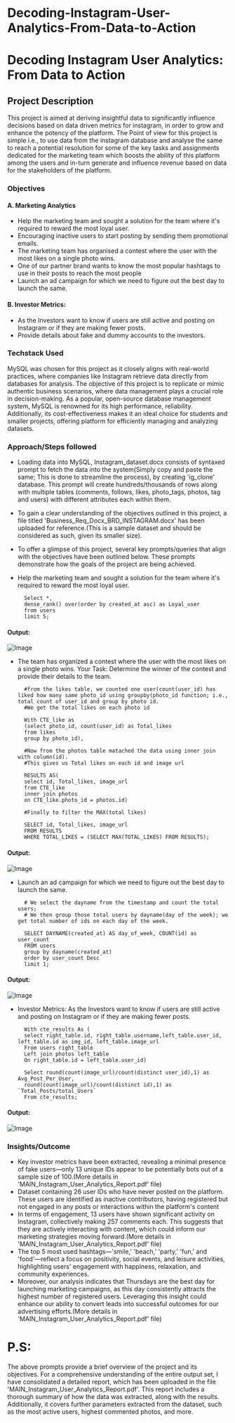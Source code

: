 # Decoding-Instagram-User-Analytics-From-Data-to-Action

# Decoding Instagram User Analytics: From Data to Action


## Project Description

This project is aimed at deriving insightful data to significantly influence decisions based on data driven metrics for instagram, in order to grow and enhance the potency of the platform. The Point of view for this project is simple i.e., to use data from the instagram database and analyse the same to reach a potential resolution for some of the key tasks and assignments dedicated for the marketing team which boosts the ability of this platform among the users and in-turn generate and influence revenue based on data for the stakeholders of the platform.

###  Objectives
#### A. Marketing Analytics
- Help the marketing team and sought a solution for the team where it's required to reward the most loyal user.
- Encouraging inactive users to start posting by sending them promotional emails.
- The marketing team has organised a contest where the user with the most likes on a single photo wins.
- One of our partner brand wants to know the most popular hashtags to use in their posts to reach the most people
- Launch an ad campaign for which we need to figure out the best day to launch the same.
#### B. Investor Metrics:
- As the Investors want to know if users are still active and posting on Instagram or if they are making fewer posts.
- Provide details about fake and dummy accounts to the investors.

### Techstack Used
MySQL was chosen for this project as it closely aligns with real-world practices, where companies like Instagram retrieve data directly from databases for analysis. The objective of this project is to replicate or mimic authentic business scenarios, where data management plays a crucial role in decision-making. As a popular, open-source database management system, MySQL is renowned for its high performance, reliability. Additionally, its cost-effectiveness makes it an ideal choice for students and smaller projects, offering platform for efficiently managing and analyzing datasets.


### Approach/Steps followed 

- Loading data into MySQL, Instagram_dataset.docx consists of syntaxed prompt to fetch the data into the system(Simply copy and paste the same; This is done to streamline the process), by creating 'ig_clone' database. This prompt will create hundreds/thousands of rows along with multiple tables (comments, follows, likes, photo_tags, photos, tag and users) with different attributes each within them.

- To gain a clear understanding of the objectives outlined in this project, a file titled 'Business_Req_Docx_BRD_INSTAGRAM.docx' has been uploaded for reference.(This is a sample dataset and should be considered as such, given its smaller size).

- To offer a glimpse of this project, several key prompts/queries that align with the objectives have been outlined below. These prompts demonstrate how the goals of the project are being achieved.

- Help the marketing team and sought a solution for the team where it's required to reward the most loyal user.

        Select *, 
        dense_rank() over(order by created_at asc) as Loyal_user
        from users
        limit 5;

#### Output: 
![Image](https://github.com/user-attachments/assets/4997b82b-86b2-4661-8a1b-90d6e51bf136)


- The team has organized a contest where the user with the most likes on a single photo wins.
Your Task: Determine the winner of the contest and provide their details to the team.

        #from the likes table, we counted one user(count(user_id) has liked how many same photo_id using groupby(photo_id function; i.e., total count of user_id and group by photo id.
        #We get the total likes on each photo id

        With CTE_like as 
        (select photo_id, count(user_id) as Total_likes
        from likes
        group by photo_id),

        #Now from the photos table matached the data using inner join with column(id).
        #This gives us Total likes on each id and image url

        RESULTS AS(
        select id, Total_likes, image_url
        from CTE_like
        inner join photos
        on CTE_like.photo_id = photos.id)

        #Finally to filter the MAX(total likes) 

        SELECT id, Total_likes, image_url
        FROM RESULTS
        WHERE TOTAL_LIKES = (SELECT MAX(TOTAL_LIKES) FROM RESULTS);

#### Output: 
![Image](https://github.com/user-attachments/assets/f59e13cf-9dba-41a2-93fc-582440ece173)

- Launch an ad campaign for which we need to figure out the best day to launch the same.

        # We select the dayname from the timestamp and count the total users; 
        # We then group those total users by dayname(day of the week); we get total number of ids on each day of the week.

        SELECT DAYNAME(created_at) AS day_of_week, COUNT(id) as user_count 
        FROM users
        group by dayname(created_at) 
        order by user_count Desc 
        limit 1;

#### Output: 
![Image](https://github.com/user-attachments/assets/ca50cc57-3a0b-41d0-ab20-04e92c2fd77e)

- Investor Metrics: As the Investors want to know if users are still active and posting on Instagram or if they are making fewer posts.

        With cte_results As (
        select right_table.id, right_table.username,left_table.user_id, left_table.id as img_id, left_table.image_url
        From users right_table
        Left join photos left_table
        On right_table.id = left_table.user_id)

        Select round(count(image_url)/count(distinct user_id),1) as Avg_Post_Per_User, 
        round(count(image_url)/count(distinct id),1) as `Total_Posts/total_Users` 
        From cte_results;

#### Output:        
![Image](https://github.com/user-attachments/assets/fb8677c8-5f12-4d42-a31a-965fbba8075a)

  ### Insights/Outcome
- Key investor metrics have been extracted, revealing a minimal presence of fake users—only 13 unique IDs appear to be potentially bots out of a sample size of 100.(More details in 'MAIN_Instagram_User_Analytics_Report.pdf' file)
- Dataset containing 26 user IDs who have never posted on the platform. These users are identified as inactive contributors, having registered but not engaged in any posts or interactions within the platform's content
- In terms of engagement, 13 users have shown significant activity on Instagram, collectively making 257 comments each. This suggests that they are actively interacting with content, which could inform our marketing strategies moving forward.(More details in 'MAIN_Instagram_User_Analytics_Report.pdf' file)
- The top 5 most used hashtags—'smile,' 'beach,' 'party,' 'fun,' and 'food'—reflect a focus on positivity, social events, and leisure activities, highlighting users' engagement with happiness, relaxation, and community experiences.
- Moreover, our analysis indicates that Thursdays are the best day for launching marketing campaigns, as this day consistently attracts the highest number of registered users. Leveraging this insight could enhance our ability to convert leads into successful outcomes for our advertising efforts.(More details in 'MAIN_Instagram_User_Analytics_Report.pdf' file)

# P.S:
The above prompts provide a brief overview of the project and its objectives. For a comprehensive understanding of the entire output set, I have consolidated a detailed report, which has been uploaded in the file 'MAIN_Instagram_User_Analytics_Report.pdf'. This report includes a thorough summary of how the data was extracted, along with the results. Additionally, it covers further parameters extracted from the dataset, such as the most active users, highest commented photos, and more.
